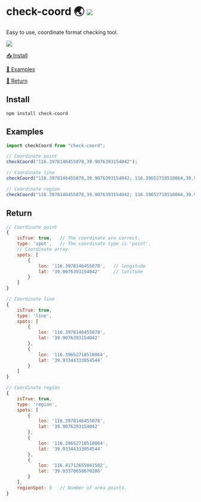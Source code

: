 # check-coord 🌏 [![](https://img.shields.io/npm/v/check-coord.svg?style=flat)](https://www.npmjs.com/package/check-coord)

Easy to use, coordinate format checking tool.

[![](https://img.shields.io/github/stars/mk965/check-coord?style=social)](https://github.com/mk965/check-coord)

[📥 Install](#install)

[📍 Examples](#examples)

[📐 Return](#return)


<h2 id='tags'>Install</h2>

```shell
npm install check-coord
```

<h2 id='tags'>Examples</h2>

```js
import checkCoord from "check-coord";

// Coordinate point
checkCoord("116.3978146455078,39.9076393154042");

// Coordinate line
checkCoord("116.3978146455078,39.9076393154042; 116.39652718518064,39.93344333054544");

// Coordinate region
checkCoord("116.3978146455078,39.9076393154042; 116.39652718518064,39.93344333054544; 116.41712655041502,39.93370658670286");
```

<h2 id='tags'>Return</h2>

```js
// Coordinate point
{
    isTrue: true,   // The coordinate are correct.
    type: 'spot',   // The coordinate type is 'point'.
    // Coordinate array.
    spots: [
        {
            lon: '116.3978146455078',   // longitude
            lat: '39.9076393154042'     // latitude
        }
    ]
}

// Coordinate line
{
    isTrue: true,
    type: 'line',
    spots: [
        { 
            lon: '116.3978146455078', 
            lat: '39.9076393154042' 
        },
        { 
            lon: '116.39652718518064', 
            lat: '39.93344333054544' 
        }
    ]
}

// Coordinate region
{
    isTrue: true,
    type: 'region',
    spots: [
        { 
            lon: '116.3978146455078', 
            lat: '39.9076393154042' 
        },
        { 
            lon: '116.39652718518064', 
            lat: '39.93344333054544' 
        },
        { 
            lon: '116.41712655041502', 
            lat: '39.93370658670286' 
        }
    ],
    regionSpot: 3   // Number of area points.
}

```
